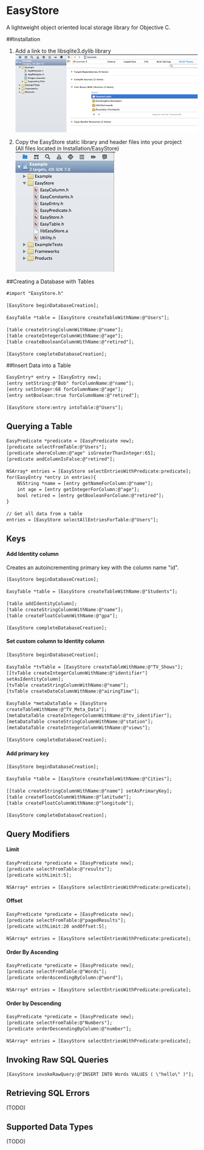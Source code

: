EasyStore
=========

A lightweight object oriented local storage library for Objective C.

##Installation
1. Add a link to the libsqlite3.dylib library
![Image](Docs/images/add-sqlite-lib.png)

2. Copy the EasyStore static library and header files into your project<br/> 
(All files located in Installation/EasyStore) <br/>
![Image](Docs/images/copy-easy-store.png)

##Creating a Database with Tables

	#import "EasyStore.h"
	
	[EasyStore beginDatabaseCreation];
	
	EasyTable *table = [EasyStore createTableWithName:@"Users"];
    
    [table createStringColumnWithName:@"name"];
    [table createIntegerColumnWithName:@"age"];
    [table createBooleanColumnWithName:@"retired"];        
    
    [EasyStore completeDatabaseCreation];

##Insert Data into a Table

	EasyEntry* entry = [EasyEntry new];
    [entry setString:@"Bob" forColumnName:@"name"];
    [entry setInteger:68 forColumnName:@"age"];
    [entry setBoolean:true forColumnName:@"retired"];
    
    [EasyStore store:entry intoTable:@"Users"];


## Querying a Table

 	EasyPredicate *predicate = [EasyPredicate new];
    [predicate selectFromTable:@"Users"];
    [predicate whereColumn:@"age" isGreaterThanInteger:65];
    [predicate andColumnIsFalse:@"retired"];
    
    NSArray* entries = [EasyStore selectEntriesWithPredicate:predicate];
    for(EasyEntry *entry in entries){
    	NSString *name = [entry getNameForColumn:@"name"];
    	int age = [entry getIntegerForColumn:@"age"];
    	bool retired = [entry getBooleanForColumn:@"retired"];
    }
    
    // Get all data from a table
    entries = [EasyStore selectAllEntriesForTable:@"Users"];
	
## Keys
#### Add Identity column

Creates an autoincrementing primary key with the column name "id".

    [EasyStore beginDatabaseCreation];
    
    EasyTable *table = [EasyStore createTableWithName:@"Students"];
    
    [table addIdentityColumn];
    [table createStringColumnWithName:@"name"];
    [table createFloatColumnWithName:@"gpa"];
    
    [EasyStore completeDatabaseCreation];

#### Set custom column to Identity column

    [EasyStore beginDatabaseCreation];
    
    EasyTable *tvTable = [EasyStore createTableWithName:@"TV_Shows"];
    [[tvTable createIntegerColumnWithName:@"identifier"] setAsIdentityColumn];
    [tvTable createStringColumnWithName:@"name"];
    [tvTable createDateColumnWithName:@"airingTime"];
    
    EasyTable *metaDataTable = [EasyStore createTableWithName:@"TV_Meta_Data"];
    [metaDataTable createIntegerColumnWithName:@"tv_identifier"];
    [metaDataTable createStringColumnWithName:@"station"];
    [metaDataTable createIntegerColumnWithName:@"views"];
    
    [EasyStore completeDatabaseCreation];

#### Add primary key

    [EasyStore beginDatabaseCreation];
    
    EasyTable *table = [EasyStore createTableWithName:@"Cities"];
    
    [[table createStringColumnWithName:@"name"] setAsPrimaryKey];
    [table createFloatColumnWithName:@"latitude"];
    [table createFloatColumnWithName:@"longitude"];
    
    [EasyStore completeDatabaseCreation];

## Query Modifiers

#### Limit
	EasyPredicate *predicate = [EasyPredicate new];
    [predicate selectFromTable:@"results"];
    [predicate withLimit:5];
    
    NSArray* entries = [EasyStore selectEntriesWithPredicate:predicate];
    
#### Offset
    EasyPredicate *predicate = [EasyPredicate new];
    [predicate selectFromTable:@"pagedResults"];
    [predicate withLimit:20 andOffset:5];
    
    NSArray* entries = [EasyStore selectEntriesWithPredicate:predicate];

#### Order By Ascending

	EasyPredicate *predicate = [EasyPredicate new];
    [predicate selectFromTable:@"Words"];
    [predicate orderAscendingByColumn:@"word"];
    
    NSArray* entries = [EasyStore selectEntriesWithPredicate:predicate];
    
#### Order by Descending
    EasyPredicate *predicate = [EasyPredicate new];
    [predicate selectFromTable:@"Numbers"];
    [predicate orderDescendingByColumn:@"number"];
    
    NSArray* entries = [EasyStore selectEntriesWithPredicate:predicate];


## Invoking Raw SQL Queries
	[EasyStore invokeRawQuery:@"INSERT INTO Words VALUES ( \"hello\" )"];
	


## Retrieving SQL Errors
(TODO)


## Supported Data Types
(TODO)
 

